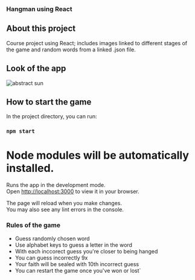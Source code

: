 ### Hangman using React

## About this project

Course project using React; includes images linked to different stages of the game and random words from a linked .json file.

## Look of the app

<picture>
 <img alt="abstract sun" src="./images.Hangman-screenshot.png">
</picture>

## How to start the game

In the project directory, you can run:

### `npm start`

# Node modules will be automatically installed.

Runs the app in the development mode.\
Open [http://localhost:3000](http://localhost:3000) to view it in your browser.

The page will reload when you make changes.\
You may also see any lint errors in the console.

### Rules of the game

- Guess randomly chosen word
- Use alphabet keys to guess a letter in the word
- With each inccorect guess you're closer to being hanged
- You can guess incorrectly 9x
- Your faith will be sealed with 10th incorrect guess
- You can restart the game once you've won or lost`
